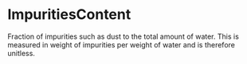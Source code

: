 ImpuritiesContent
=================

Fraction of impurities such as dust to the total amount of water. This is measured in weight of impurities per weight of water and is therefore unitless.
